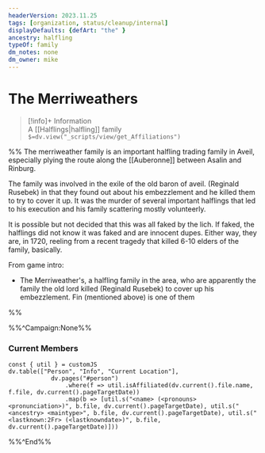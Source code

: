 ```yaml
---
headerVersion: 2023.11.25
tags: [organization, status/cleanup/internal]
displayDefaults: {defArt: "the" }
ancestry: halfling
typeOf: family
dm_notes: none
dm_owner: mike
---
```

# The Merriweathers
>[!info]+ Information  
> A [[Halflings|halfling]] family  
> `$=dv.view("_scripts/view/get_Affiliations")`

%% The merriweather family is an important halfling trading family in Aveil, especially plying the route along the [[Auberonne]] between Asalin and Rinburg. 

The family was involved in the exile of the old baron of aveil. (Reginald Rusebek) in that they found out about his embezzlement and he killed them to try to cover it up. It was the murder of several important halflings that led to his execution and his family scattering mostly volunteerly.

It is possible but not decided that this was all faked by the lich. If faked, the halflings did not know it was faked and are innocent dupes. Either way, they are, in 1720, reeling from a recent tragedy that killed 6-10 elders of the family, basically. 

From game intro:
- The Merriweather's, a halfling family in the area, who are apparently the family the old lord killed (Reginald Rusebek) to cover up his embezzlement. Fin (mentioned above) is one of them


%%

%%^Campaign:None%%
### Current Members

```dataviewjs
const { util } = customJS
dv.table(["Person", "Info", "Current Location"], 
			dv.pages("#person")
				.where(f => util.isAffiliated(dv.current().file.name, f.file, dv.current().pageTargetDate))
				.map(b => [util.s("<name> (<pronouns> <pronunciation>)", b.file, dv.current().pageTargetDate), util.s("<ancestry> <maintype>", b.file, dv.current().pageTargetDate), util.s("<lastknown:2Fr> (<lastknowndate>)", b.file, dv.current().pageTargetDate)]))
```
%%^End%%